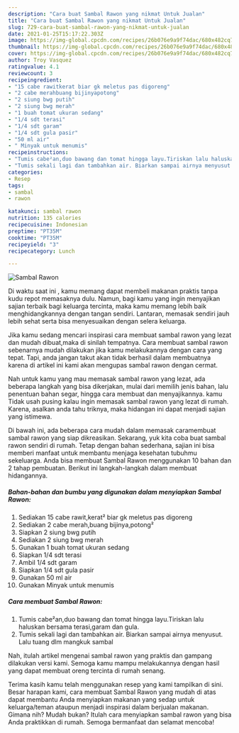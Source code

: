 ```yaml
---
description: "Cara buat Sambal Rawon yang nikmat Untuk Jualan"
title: "Cara buat Sambal Rawon yang nikmat Untuk Jualan"
slug: 729-cara-buat-sambal-rawon-yang-nikmat-untuk-jualan
date: 2021-01-25T15:17:22.303Z
image: https://img-global.cpcdn.com/recipes/26b076e9a9f74dac/680x482cq70/sambal-rawon-foto-resep-utama.jpg
thumbnail: https://img-global.cpcdn.com/recipes/26b076e9a9f74dac/680x482cq70/sambal-rawon-foto-resep-utama.jpg
cover: https://img-global.cpcdn.com/recipes/26b076e9a9f74dac/680x482cq70/sambal-rawon-foto-resep-utama.jpg
author: Troy Vasquez
ratingvalue: 4.1
reviewcount: 3
recipeingredient:
- "15 cabe rawitkerat biar gk meletus pas digoreng"
- "2 cabe merahbuang bijinyapotong"
- "2 siung bwg putih"
- "2 siung bwg merah"
- "1 buah tomat ukuran sedang"
- "1/4 sdt terasi"
- "1/4 sdt garam"
- "1/4 sdt gula pasir"
- "50 ml air"
- " Minyak untuk menumis"
recipeinstructions:
- "Tumis cabe²an,duo bawang dan tomat hingga layu.Tiriskan lalu haluskan bersama terasi,garam dan gula."
- "Tumis sekali lagi dan tambahkan air. Biarkan sampai airnya menyusut. Lalu tuang dlm mangkuk sambal"
categories:
- Resep
tags:
- sambal
- rawon

katakunci: sambal rawon 
nutrition: 135 calories
recipecuisine: Indonesian
preptime: "PT35M"
cooktime: "PT35M"
recipeyield: "3"
recipecategory: Lunch

---
```



![Sambal Rawon](https://img-global.cpcdn.com/recipes/26b076e9a9f74dac/680x482cq70/sambal-rawon-foto-resep-utama.jpg)

Di waktu  saat ini , kamu memang dapat membeli makanan praktis tanpa kudu repot memasaknya dulu. Namun, bagi kamu yang ingin menyajikan sajian terbaik bagi keluarga tercinta, maka kamu memang lebih baik menghidangkannya dengan tangan sendiri. Lantaran, memasak sendiri jauh lebih sehat serta bisa menyesuaikan dengan selera keluarga.

Jika kamu sedang mencari inspirasi cara membuat sambal rawon yang lezat dan mudah dibuat,maka di sinilah tempatnya. Cara membuat sambal rawon  sebenarnya mudah dilakukan jika kamu melakukannya dengan cara yang tepat. Tapi, anda jangan takut akan tidak berhasil dalam membuatnya 
karena di artikel ini kami akan mengupas sambal rawon dengan cermat.  



Nah untuk kamu yang mau memasak sambal rawon yang lezat, ada beberapa langkah yang bisa dikerjakan, mulai dari memilih jenis bahan, lalu penentuan bahan segar, hingga cara membuat dan menyajikannya. kamu Tidak usah pusing kalau ingin memasak sambal rawon yang lezat di rumah. Karena, asalkan anda  tahu triknya, maka hidangan ini dapat menjadi sajian yang istimewa.

Di bawah ini, ada beberapa cara mudah dalam memasak caramembuat sambal rawon yang siap dikreasikan. Sekarang, yuk kita coba buat sambal rawon sendiri di rumah. Tetap dengan bahan sederhana, sajian ini bisa memberi manfaat untuk membantu menjaga kesehatan tubuhmu sekeluarga. Anda bisa membuat Sambal Rawon menggunakan 10 bahan dan 2 tahap pembuatan. Berikut ini langkah-langkah dalam membuat hidangannya.

<!--inarticleads1-->

##### Bahan-bahan dan bumbu yang digunakan dalam menyiapkan Sambal Rawon:

1. Sediakan 15 cabe rawit,kerat² biar gk meletus pas digoreng
1. Sediakan 2 cabe merah,buang bijinya,potong²
1. Siapkan 2 siung bwg putih
1. Sediakan 2 siung bwg merah
1. Gunakan 1 buah tomat ukuran sedang
1. Siapkan 1/4 sdt terasi
1. Ambil 1/4 sdt garam
1. Siapkan 1/4 sdt gula pasir
1. Gunakan 50 ml air
1. Gunakan  Minyak untuk menumis




<!--inarticleads2-->

##### Cara membuat Sambal Rawon:

1. Tumis cabe²an,duo bawang dan tomat hingga layu.Tiriskan lalu haluskan bersama terasi,garam dan gula.
1. Tumis sekali lagi dan tambahkan air. Biarkan sampai airnya menyusut. Lalu tuang dlm mangkuk sambal




Nah, itulah artikel mengenai  sambal rawon  yang praktis dan gampang dilakukan versi kami. Semoga kamu mampu melakukannya dengan hasil yang dapat membuat oreng tercinta di rumah senang. 

Terima kasih kamu telah menggunakan resep yang kami tampilkan di sini. Besar harapan kami, cara membuat  Sambal Rawon yang mudah di atas dapat membantu Anda menyiapkan makanan yang sedap untuk keluarga/teman ataupun menjadi inspirasi dalam berjualan makanan. Gimana nih? Mudah bukan? Itulah cara menyiapkan sambal rawon yang bisa Anda praktikkan di rumah. Semoga bermanfaat dan selamat mencoba!

